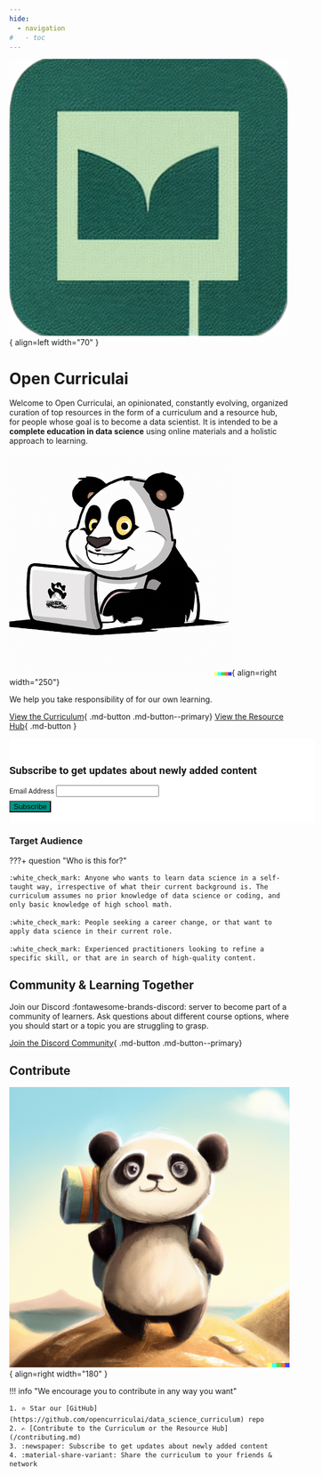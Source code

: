 ```yaml
---
hide:
  - navigation
#   - toc
---
```


![logo](/assets/images/logo_transparent.png){ align=left width="70" }

<!-- <div style="margin: 0 0 0 0; margin-block-end: 0em; margin-bottom: -2.5em; color: #000000"> -->
# Open Curriculai

Welcome to Open Curriculai, an opinionated, constantly evolving, organized curation of top resources in the form of a curriculum and a resource hub, for people whose goal is to become a data scientist. It is intended to be a **complete education in data science** using online materials and a holistic approach to learning.

![panda on laptop](/assets/images/panda_on_laptop_400.png){ align=right width="250"}

We help you take responsibility of for our own learning.

[View the Curriculum](curriculum.md){ .md-button .md-button--primary} [View the Resource Hub](resource_hub/index.md){ .md-button }

<!-- Begin Mailchimp Signup Form -->
<link href="//cdn-images.mailchimp.com/embedcode/classic-071822.css" rel="stylesheet" type="text/css">
<style type="text/css">
    #mc_embed_signup{background:#fff; clear:left; font:0.9em Roboto,Arial,sans-serif;  width:550px;}
    #mc_embed_signup form{padding:0; padding-bottom: 1.5em; padding-top: 1.5em}
    #mc_embed_signup .button{background-color:#009485; border-radius:0.1em}
    #mc_embed_signup .mc-field-group{padding: 0 0 0.5em}
	/* Add your own Mailchimp form style overrides in your site stylesheet or in this style block.
	   We recommend moving this block and the preceding CSS link to the HEAD of your HTML file. */
</style>
<div id="mc_embed_signup">
<form action="https://github.us7.list-manage.com/subscribe/post?u=ae41f2ddfe55ea4c7afc9bc02&amp;id=7dfecd57b4&amp;f_id=0000e9e3f0" method="post" id="mc-embedded-subscribe-form" name="mc-embedded-subscribe-form" class="validate" target="_blank" novalidate>
    <div id="mc_embed_signup_scroll">
	<h2>Subscribe to get updates about newly added content</h2>
<!-- <div class="indicates-required"><span class="asterisk">*</span> indicates required</div> -->
<div class="mc-field-group">
	<label for="mce-EMAIL">Email Address  <span class="asterisk"></span>
</label>
	<input type="email" value="" name="EMAIL" class="required email" id="mce-EMAIL">
	<span id="mce-EMAIL-HELPERTEXT" class="helper_text"></span>
</div>
	<div id="mce-responses" class="clear foot">
		<div class="response" id="mce-error-response" style="display:none"></div>
		<div class="response" id="mce-success-response" style="display:none"></div>
	</div>    <!-- real people should not fill this in and expect good things - do not remove this or risk form bot signups-->
    <div style="position: absolute; left: -5000px;" aria-hidden="true"><input type="text" name="b_ae41f2ddfe55ea4c7afc9bc02_7dfecd57b4" tabindex="-1" value=""></div>
        <div class="optionalParent">
            <div class="clear foot">
                <input type="submit" value="Subscribe" name="subscribe" id="mc-embedded-subscribe" class="button">
                <!-- <p class="brandingLogo"><a href="http://eepurl.com/h76kpX" title="Mailchimp - email marketing made easy and fun"><img src="https://eep.io/mc-cdn-images/template_images/branding_logo_text_dark_dtp.svg"></a></p> -->
            </div>
        </div>
    </div>
</form>
</div>
<script type='text/javascript' src='//s3.amazonaws.com/downloads.mailchimp.com/js/mc-validate.js'></script><script type='text/javascript'>(function($) {window.fnames = new Array(); window.ftypes = new Array();fnames[0]='EMAIL';ftypes[0]='email';fnames[1]='FNAME';ftypes[1]='text';fnames[2]='LNAME';ftypes[2]='text';fnames[5]='BIRTHDAY';ftypes[5]='birthday';fnames[6]='MMERGE6';ftypes[6]='text';}(jQuery));var $mcj = jQuery.noConflict(true);</script>
<!--End mc_embed_signup-->

### Target Audience

???+ question "Who is this for?"

    :white_check_mark: Anyone who wants to learn data science in a self-taught way, irrespective of what their current background is. The curriculum assumes no prior knowledge of data science or coding, and only basic knowledge of high school math.

    :white_check_mark: People seeking a career change, or that want to apply data science in their current role.

    :white_check_mark: Experienced practitioners looking to refine a specific skill, or that are in search of high-quality content.

## Community & Learning Together

Join our Discord :fontawesome-brands-discord: server to become part of a community of learners. Ask questions about different course options, where you should start or a topic you are struggling to grasp.

[Join the Discord Community](https://discord.gg/cfgtzBwDXR){ .md-button .md-button--primary}

## Contribute

![panda](/assets/images/traveling_panda.png){ align=right width="180" }

!!! info "We encourage you to contribute in any way you want"

    1. ⭐ Star our [GitHub](https://github.com/opencurriculai/data_science_curriculum) repo
    2. ✍️ [Contribute to the Curriculum or the Resource Hub](/contributing.md)
    3. :newspaper: Subscribe to get updates about newly added content
    4. :material-share-variant: Share the curriculum to your friends & network 


